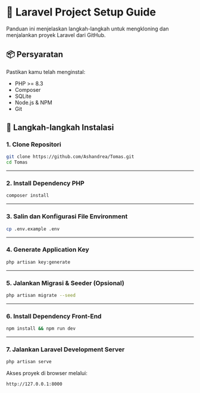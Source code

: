 # 🚀 Laravel Project Setup Guide

Panduan ini menjelaskan langkah-langkah untuk mengkloning dan menjalankan proyek Laravel dari GitHub.

## 📦 Persyaratan

Pastikan kamu telah menginstal:
- PHP >= 8.3
- Composer
- SQLite
- Node.js & NPM
- Git

## 🧪 Langkah-langkah Instalasi

### 1. Clone Repositori

```bash
git clone https://github.com/Ashandrea/Tomas.git
cd Tomas
````

---

### 2. Install Dependency PHP

```bash
composer install
```

---

### 3. Salin dan Konfigurasi File Environment

```bash
cp .env.example .env
```


---

### 4. Generate Application Key

```bash
php artisan key:generate
```

---

### 5. Jalankan Migrasi & Seeder (Opsional)

```bash
php artisan migrate --seed
```


---

### 6. Install Dependency Front-End

```bash
npm install && npm run dev
```

---

### 7. Jalankan Laravel Development Server

```bash
php artisan serve
```

Akses proyek di browser melalui:

```
http://127.0.0.1:8000
```
